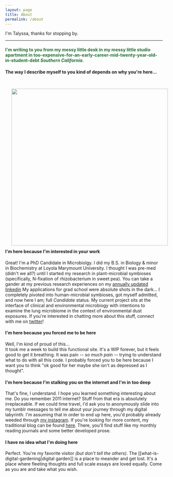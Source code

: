 ```yaml
---
layout: page
title: About
permalink: /about
---
```

I'm Talyssa, thanks for stopping by. 
<br> 
  <hr> 
<h4 style="color:#206e31">I'm writing to you from my messy little desk in my messy little studio apartment in too-expensive-for-an-early-career-mid-twenty-year-old-in-student-debt <i>Southern California</i>.</h4>
<h4>The way I describe myself to you kind of depends on why you're here...</h4> <br> <img src="/assets/aboutme.png" align="left" style="padding: 10px 20px 10px; height:500px;">

#### I'm here because I'm interested in your work
Great! I'm a PhD Candidate in Microbiolgy. I did my B.S. in Biology & minor in Biochemistry at Loyola Marymount University. I thought I was pre-med (didn't we all?) until I started my research in plant-microbial symbioses (specifically, N-fixation of rhizobacterium in sweet pea). You can take a gander at my previous research experiences on my [annually updated linkedin](https://www.linkedin.com/in/talyssa-topacio-190012147/) My applications for grad school were absolute shots in the dark... I completely pivoted into human-microbial symbioses, got myself admitted, and now here I am; full *Candidate* status. My current project sits at the interface of clinical and environmental microbiogy with intentions to examine the lung microbiome in the context of environmental dust exposures. If you're interested in chatting more about this stuff, connect with me on [twitter](https://twitter.com/T4LYSSA)!

#### I'm here because you forced me to be here
Well, I'm kind of proud of this... <br>
  It took me a week to build this functional site. It's a WIP forever, but it feels good to get it breathing. It was pain -- *so much pain* -- trying to understand what to do with all this code. I probably forced you to be here because I want you to think "ok good for her maybe she isn't as depressed as I thought".
  
#### I'm here because I'm stalking you on the internet and I'm in too deep
That's fine, I understand. I hope you learned something interesting about me. Do you remember 2011 internet? Stuff from that era is absolutely irreplaceable. If we could time travel, I'd ask you to anonymously slide into my tumblr messages to tell me about your journey through my digital labyrinth. I'm assuming that in order to end up here, you'd probably already weeded through [my instagram](https://instagram.com/talyssa.jpg). If you're looking for more content, my traditional blog can be found [here](https://geminiworms.weebly.com). There, you'll find stuff like my monthly reading journals and some better developed prose.

#### I have no idea what I'm doing here
Perfect. You're my favorite visitor *(but don't tell the others)*. The [[what-is-digital-gardening|digital garden]] is a place to meander and get lost. It's a place where fleeting thoughts and full scale essays are loved equally. Come as you are and take what you wish.   

